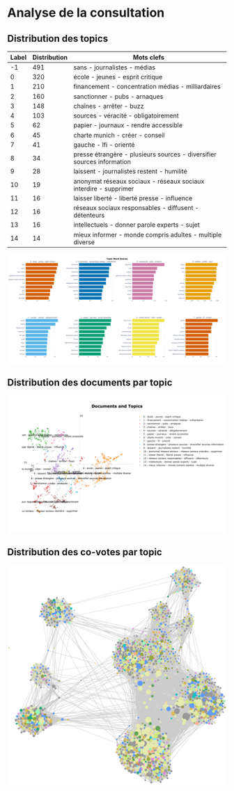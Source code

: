 # Analyse de la consultation 

## Distribution des topics
Label|Distribution|Mots clefs
|--|--|--|
-1|491|sans - journalistes - médias
0|320|école - jeunes - esprit critique
1|210|financement - concentration médias - milliardaires
2|160|sanctionner - pubs - arnaques
3|148|chaînes - arrêter - buzz
4|103|sources - véracité - obligatoirement
5|62|papier - journaux - rendre accessible
6|45|charte munich - créer - conseil
7|41|gauche - lfi - orienté
8|34|presse étrangère - plusieurs sources - diversifier sources information
9|28|laissent - journalistes restent - humilité
10|19|anonymat réseaux sociaux - réseaux sociaux interdire - supprimer
11|16|laisser liberté - liberté presse - influence
12|16|réseaux sociaux responsables - diffusent - détenteurs
13|16|intellectuels - donner parole experts - sujet
14|14|mieux informer - monde compris adultes - multiple diverse

![barchart](topic_visualisations/barchart2.png)



## Distribution des documents par topic

![documents](topic_visualisations/documents2.png)

## Distribution des co-votes par topic
![covotes](defacto_covotes.png)